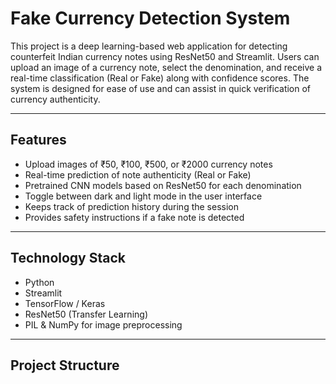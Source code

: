 # Fake Currency Detection System

This project is a deep learning-based web application for detecting counterfeit Indian currency notes using ResNet50 and Streamlit. Users can upload an image of a currency note, select the denomination, and receive a real-time classification (Real or Fake) along with confidence scores. The system is designed for ease of use and can assist in quick verification of currency authenticity.

---

## Features

- Upload images of ₹50, ₹100, ₹500, or ₹2000 currency notes
- Real-time prediction of note authenticity (Real or Fake)
- Pretrained CNN models based on ResNet50 for each denomination
- Toggle between dark and light mode in the user interface
- Keeps track of prediction history during the session
- Provides safety instructions if a fake note is detected

---

## Technology Stack

- Python
- Streamlit
- TensorFlow / Keras
- ResNet50 (Transfer Learning)
- PIL & NumPy for image preprocessing

---

## Project Structure

